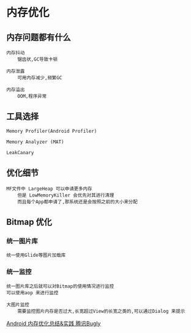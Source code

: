 # 内存优化

## 内存问题都有什么

    内存抖动 
        锯齿状,GC导致卡顿

    内存泄露 
        可用内存减少,频繁GC

    内存溢出
        OOM,程序异常

## 工具选择

    Memory Profiler(Android Profiler)

    Memory Analyzer (MAT)

    LeakCanary

## 优化细节

    MF文件中 LargeHeap 可以申请更多内存
        但是 LowMemoryKiller 会优先对其进行清理
        而且每个App都申请了,那系统还是会按照之前的大小来分配

## Bitmap 优化

### 统一图片库

    统一使用Glide等图片加载库

### 统一监控

    统一图片库之后就可以对Bitmap的使用情况进行监控
    可以使用aop 来进行监控

    大图片监控
        需要监控图片内存是否过大,长宽超过View的长宽之类的,可以通过Dialog 来提示

[Android 内存优化总结&实践 腾讯Bugly](https://mp.weixin.qq.com/s/2MsEAR9pQfMr1Sfs7cPdWQ)